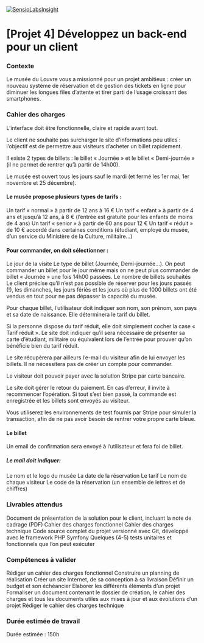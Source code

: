 [![SensioLabsInsight](https://insight.sensiolabs.com/projects/c2163eec-437b-489d-8e6a-d01915a6df49/big.png)](https://insight.sensiolabs.com/projects/c2163eec-437b-489d-8e6a-d01915a6df49)


[Projet 4] Développez un back-end pour un client
==============================================

### Contexte

Le musée du Louvre vous a missionné pour un projet ambitieux : créer un nouveau système de réservation et de gestion des tickets en ligne pour diminuer les longues files d’attente et tirer parti de l’usage croissant des smartphones.

### Cahier des charges

L’interface doit être fonctionnelle, claire et rapide avant tout.

Le client ne souhaite pas surcharger le site d’informations peu utiles : l’objectif est de permettre aux visiteurs d’acheter un billet rapidement.

Il existe 2 types de billets : le billet « Journée » et le billet « Demi-journée » (il ne permet de rentrer qu’à partir de 14h00).

Le musée est ouvert tous les jours sauf le mardi (et fermé les 1er mai, 1er novembre et 25 décembre).

#### Le musée propose plusieurs types de tarifs :

Un tarif « normal » à partir de 12 ans à 16 €
Un tarif « enfant » à partir de 4 ans et jusqu’à 12 ans, à 8 € (l’entrée est gratuite pour les enfants de moins de 4 ans)
Un tarif « senior » à partir de 60 ans pour 12  €
Un tarif « réduit » de 10 € accordé dans certaines conditions (étudiant, employé du musée, d’un service du Ministère de la Culture, militaire…)

#### Pour commander, on doit sélectionner :

Le jour de la visite
Le type de billet (Journée, Demi-journée…). On peut commander un billet pour le jour même mais on ne peut plus commander de billet « Journée » une fois 14h00 passées.
Le nombre de billets souhaités
Le client précise qu’il n’est pas possible de réserver pour les jours passés (!), les dimanches, les jours fériés et les jours où plus de 1000 billets ont été vendus en tout pour ne pas dépasser la capacité du musée.

Pour chaque billet, l’utilisateur doit indiquer son nom, son prénom, son pays et sa date de naissance. Elle déterminera le tarif du billet.

Si la personne dispose du tarif réduit, elle doit simplement cocher la case « Tarif réduit ». Le site doit indiquer qu’il sera nécessaire de présenter sa carte d’étudiant, militaire ou équivalent lors de l’entrée pour prouver qu’on bénéficie bien du tarif réduit.

Le site récupèrera par ailleurs l’e-mail du visiteur afin de lui envoyer les billets. Il ne nécessitera pas de créer un compte pour commander.

Le visiteur doit pouvoir payer avec la solution Stripe par carte bancaire.

Le site doit gérer le retour du paiement. En cas d’erreur, il invite à recommencer l’opération. Si tout s’est bien passé, la commande est enregistrée et les billets sont envoyés au visiteur.

Vous utiliserez les environnements de test fournis par Stripe pour simuler la transaction, afin de ne pas avoir besoin de rentrer votre propre carte bleue.

#### Le billet

Un email de confirmation sera envoyé à l’utilisateur et fera foi de billet.

##### Le mail doit indiquer:

Le nom et le logo du musée
La date de la réservation
Le tarif
Le nom de chaque visiteur
Le code de la réservation (un ensemble de lettres et de chiffres)

### Livrables attendus

Document de présentation de la solution pour le client, incluant la note de cadrage (PDF)
Cahier des charges fonctionnel
Cahier des charges technique
Code source complet du projet versionné avec Git, développé avec le framework PHP Symfony
Quelques (4-5) tests unitaires et fonctionnels que l’on peut exécuter

### Compétences à valider

Rédiger un cahier des charges fonctionnel
Construire un planning de réalisation
Créer un site Internet, de sa conception à sa livraison
Définir un budget et son échéancier
Elaborer les différents éléments d’un projet
Formaliser un document contenant le dossier de création, le cahier des charges et tous les documents utiles aux mises à jour et aux évolutions d’un projet
Rédiger le cahier des charges technique

### Durée estimée de travail

Durée estimée : 150h

